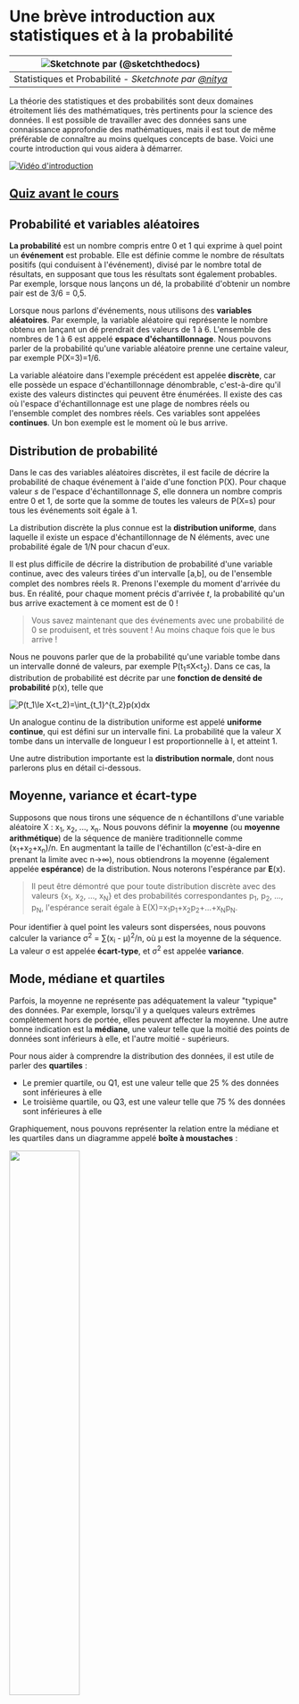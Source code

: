 <!--
CO_OP_TRANSLATOR_METADATA:
{
  "original_hash": "8bbb3fa0d4ad61384a3b4b5f7560226f",
  "translation_date": "2025-09-04T13:05:14+00:00",
  "source_file": "1-Introduction/04-stats-and-probability/README.md",
  "language_code": "fr"
}
-->
# Une brève introduction aux statistiques et à la probabilité

|![ Sketchnote par [(@sketchthedocs)](https://sketchthedocs.dev) ](../../sketchnotes/04-Statistics-Probability.png)|
|:---:|
| Statistiques et Probabilité - _Sketchnote par [@nitya](https://twitter.com/nitya)_ |

La théorie des statistiques et des probabilités sont deux domaines étroitement liés des mathématiques, très pertinents pour la science des données. Il est possible de travailler avec des données sans une connaissance approfondie des mathématiques, mais il est tout de même préférable de connaître au moins quelques concepts de base. Voici une courte introduction qui vous aidera à démarrer.

[![Vidéo d'introduction](../../../../translated_images/video-prob-and-stats.e4282e5efa2f2543400843ed98b1057065c9600cebfc8a728e8931b5702b2ae4.fr.png)](https://youtu.be/Z5Zy85g4Yjw)

## [Quiz avant le cours](https://purple-hill-04aebfb03.1.azurestaticapps.net/quiz/6)

## Probabilité et variables aléatoires

**La probabilité** est un nombre compris entre 0 et 1 qui exprime à quel point un **événement** est probable. Elle est définie comme le nombre de résultats positifs (qui conduisent à l'événement), divisé par le nombre total de résultats, en supposant que tous les résultats sont également probables. Par exemple, lorsque nous lançons un dé, la probabilité d'obtenir un nombre pair est de 3/6 = 0,5.

Lorsque nous parlons d'événements, nous utilisons des **variables aléatoires**. Par exemple, la variable aléatoire qui représente le nombre obtenu en lançant un dé prendrait des valeurs de 1 à 6. L'ensemble des nombres de 1 à 6 est appelé **espace d'échantillonnage**. Nous pouvons parler de la probabilité qu'une variable aléatoire prenne une certaine valeur, par exemple P(X=3)=1/6.

La variable aléatoire dans l'exemple précédent est appelée **discrète**, car elle possède un espace d'échantillonnage dénombrable, c'est-à-dire qu'il existe des valeurs distinctes qui peuvent être énumérées. Il existe des cas où l'espace d'échantillonnage est une plage de nombres réels ou l'ensemble complet des nombres réels. Ces variables sont appelées **continues**. Un bon exemple est le moment où le bus arrive.

## Distribution de probabilité

Dans le cas des variables aléatoires discrètes, il est facile de décrire la probabilité de chaque événement à l'aide d'une fonction P(X). Pour chaque valeur *s* de l'espace d'échantillonnage *S*, elle donnera un nombre compris entre 0 et 1, de sorte que la somme de toutes les valeurs de P(X=s) pour tous les événements soit égale à 1.

La distribution discrète la plus connue est la **distribution uniforme**, dans laquelle il existe un espace d'échantillonnage de N éléments, avec une probabilité égale de 1/N pour chacun d'eux.

Il est plus difficile de décrire la distribution de probabilité d'une variable continue, avec des valeurs tirées d'un intervalle [a,b], ou de l'ensemble complet des nombres réels ℝ. Prenons l'exemple du moment d'arrivée du bus. En réalité, pour chaque moment précis d'arrivée *t*, la probabilité qu'un bus arrive exactement à ce moment est de 0 !

> Vous savez maintenant que des événements avec une probabilité de 0 se produisent, et très souvent ! Au moins chaque fois que le bus arrive !

Nous ne pouvons parler que de la probabilité qu'une variable tombe dans un intervalle donné de valeurs, par exemple P(t<sub>1</sub>≤X<t<sub>2</sub>). Dans ce cas, la distribution de probabilité est décrite par une **fonction de densité de probabilité** p(x), telle que

![P(t_1\le X<t_2)=\int_{t_1}^{t_2}p(x)dx](../../../../translated_images/probability-density.a8aad29f17a14afb519b407c7b6edeb9f3f9aa5f69c9e6d9445f604e5f8a2bf7.fr.png)

Un analogue continu de la distribution uniforme est appelé **uniforme continue**, qui est défini sur un intervalle fini. La probabilité que la valeur X tombe dans un intervalle de longueur l est proportionnelle à l, et atteint 1.

Une autre distribution importante est la **distribution normale**, dont nous parlerons plus en détail ci-dessous.

## Moyenne, variance et écart-type

Supposons que nous tirons une séquence de n échantillons d'une variable aléatoire X : x<sub>1</sub>, x<sub>2</sub>, ..., x<sub>n</sub>. Nous pouvons définir la **moyenne** (ou **moyenne arithmétique**) de la séquence de manière traditionnelle comme (x<sub>1</sub>+x<sub>2</sub>+x<sub>n</sub>)/n. En augmentant la taille de l'échantillon (c'est-à-dire en prenant la limite avec n→∞), nous obtiendrons la moyenne (également appelée **espérance**) de la distribution. Nous noterons l'espérance par **E**(x).

> Il peut être démontré que pour toute distribution discrète avec des valeurs {x<sub>1</sub>, x<sub>2</sub>, ..., x<sub>N</sub>} et des probabilités correspondantes p<sub>1</sub>, p<sub>2</sub>, ..., p<sub>N</sub>, l'espérance serait égale à E(X)=x<sub>1</sub>p<sub>1</sub>+x<sub>2</sub>p<sub>2</sub>+...+x<sub>N</sub>p<sub>N</sub>.

Pour identifier à quel point les valeurs sont dispersées, nous pouvons calculer la variance σ<sup>2</sup> = ∑(x<sub>i</sub> - μ)<sup>2</sup>/n, où μ est la moyenne de la séquence. La valeur σ est appelée **écart-type**, et σ<sup>2</sup> est appelée **variance**.

## Mode, médiane et quartiles

Parfois, la moyenne ne représente pas adéquatement la valeur "typique" des données. Par exemple, lorsqu'il y a quelques valeurs extrêmes complètement hors de portée, elles peuvent affecter la moyenne. Une autre bonne indication est la **médiane**, une valeur telle que la moitié des points de données sont inférieurs à elle, et l'autre moitié - supérieurs.

Pour nous aider à comprendre la distribution des données, il est utile de parler des **quartiles** :

* Le premier quartile, ou Q1, est une valeur telle que 25 % des données sont inférieures à elle
* Le troisième quartile, ou Q3, est une valeur telle que 75 % des données sont inférieures à elle

Graphiquement, nous pouvons représenter la relation entre la médiane et les quartiles dans un diagramme appelé **boîte à moustaches** :

<img src="images/boxplot_explanation.png" width="50%"/>

Ici, nous calculons également l'**étendue interquartile** IQR=Q3-Q1, et les **valeurs aberrantes** - des valeurs qui se situent en dehors des limites [Q1-1.5*IQR,Q3+1.5*IQR].

Pour une distribution finie contenant un petit nombre de valeurs possibles, une bonne valeur "typique" est celle qui apparaît le plus fréquemment, appelée **mode**. Elle est souvent appliquée aux données catégoriques, comme les couleurs. Prenons une situation où nous avons deux groupes de personnes - certains qui préfèrent fortement le rouge, et d'autres qui préfèrent le bleu. Si nous codons les couleurs par des nombres, la valeur moyenne pour une couleur préférée serait quelque part dans le spectre orange-vert, ce qui n'indique pas la préférence réelle d'aucun groupe. Cependant, le mode serait soit l'une des couleurs, soit les deux couleurs, si le nombre de personnes votant pour elles est égal (dans ce cas, nous appelons l'échantillon **multimodal**).

## Données du monde réel

Lorsque nous analysons des données provenant de la vie réelle, elles ne sont souvent pas des variables aléatoires en tant que telles, dans le sens où nous ne réalisons pas d'expériences avec un résultat inconnu. Par exemple, considérons une équipe de joueurs de baseball et leurs données corporelles, telles que la taille, le poids et l'âge. Ces chiffres ne sont pas exactement aléatoires, mais nous pouvons tout de même appliquer les mêmes concepts mathématiques. Par exemple, une séquence de poids de personnes peut être considérée comme une séquence de valeurs tirées d'une variable aléatoire. Voici la séquence des poids de joueurs de baseball réels de la [Major League Baseball](http://mlb.mlb.com/index.jsp), tirée de [cet ensemble de données](http://wiki.stat.ucla.edu/socr/index.php/SOCR_Data_MLB_HeightsWeights) (pour votre commodité, seules les 20 premières valeurs sont affichées) :

```
[180.0, 215.0, 210.0, 210.0, 188.0, 176.0, 209.0, 200.0, 231.0, 180.0, 188.0, 180.0, 185.0, 160.0, 180.0, 185.0, 197.0, 189.0, 185.0, 219.0]
```

> **Note** : Pour voir un exemple de travail avec cet ensemble de données, consultez le [notebook associé](notebook.ipynb). Il y a également un certain nombre de défis tout au long de cette leçon, et vous pouvez les compléter en ajoutant du code à ce notebook. Si vous ne savez pas comment manipuler les données, ne vous inquiétez pas - nous reviendrons à la manipulation des données avec Python plus tard. Si vous ne savez pas comment exécuter du code dans Jupyter Notebook, consultez [cet article](https://soshnikov.com/education/how-to-execute-notebooks-from-github/).

Voici le diagramme en boîte montrant la moyenne, la médiane et les quartiles pour nos données :

![Diagramme en boîte des poids](../../../../translated_images/weight-boxplot.1dbab1c03af26f8a008fff4e17680082c8ab147d6df646cbac440bbf8f5b9c42.fr.png)

Étant donné que nos données contiennent des informations sur différents **rôles** de joueurs, nous pouvons également réaliser un diagramme en boîte par rôle - cela nous permettra de comprendre comment les valeurs des paramètres diffèrent selon les rôles. Cette fois, nous considérerons la taille :

![Diagramme en boîte par rôle](../../../../translated_images/boxplot_byrole.036b27a1c3f52d42f66fba2324ec5cde0a1bca6a01a619eeb0ce7cd054b2527b.fr.png)

Ce diagramme suggère qu'en moyenne, la taille des joueurs de première base est supérieure à celle des joueurs de deuxième base. Plus tard dans cette leçon, nous apprendrons comment tester cette hypothèse de manière plus formelle et comment démontrer que nos données sont statistiquement significatives pour le prouver.

> Lorsque nous travaillons avec des données du monde réel, nous supposons que tous les points de données sont des échantillons tirés d'une certaine distribution de probabilité. Cette hypothèse nous permet d'appliquer des techniques d'apprentissage automatique et de construire des modèles prédictifs fonctionnels.

Pour voir quelle est la distribution de nos données, nous pouvons tracer un graphique appelé **histogramme**. L'axe X contiendra un certain nombre d'intervalles de poids différents (appelés **bins**), et l'axe vertical montrera le nombre de fois où notre échantillon de variable aléatoire se trouvait dans un intervalle donné.

![Histogramme des données du monde réel](../../../../translated_images/weight-histogram.bfd00caf7fc30b145b21e862dba7def41c75635d5280de25d840dd7f0b00545e.fr.png)

À partir de cet histogramme, vous pouvez voir que toutes les valeurs sont centrées autour d'un certain poids moyen, et plus nous nous éloignons de ce poids, moins nous rencontrons de poids de cette valeur. Autrement dit, il est très improbable que le poids d'un joueur de baseball soit très différent du poids moyen. La variance des poids montre dans quelle mesure les poids sont susceptibles de différer du poids moyen.

> Si nous prenons les poids d'autres personnes, pas de la ligue de baseball, la distribution sera probablement différente. Cependant, la forme de la distribution sera la même, mais la moyenne et la variance changeront. Ainsi, si nous entraînons notre modèle sur des joueurs de baseball, il est probable qu'il donne des résultats erronés lorsqu'il est appliqué à des étudiants d'une université, car la distribution sous-jacente est différente.

## Distribution normale

La distribution des poids que nous avons vue ci-dessus est très typique, et de nombreuses mesures du monde réel suivent le même type de distribution, mais avec des moyennes et des variances différentes. Cette distribution est appelée **distribution normale**, et elle joue un rôle très important en statistiques.

Utiliser la distribution normale est une manière correcte de générer des poids aléatoires de joueurs de baseball potentiels. Une fois que nous connaissons le poids moyen `mean` et l'écart-type `std`, nous pouvons générer 1000 échantillons de poids de la manière suivante :
```python
samples = np.random.normal(mean,std,1000)
```

Si nous traçons l'histogramme des échantillons générés, nous verrons une image très similaire à celle montrée ci-dessus. Et si nous augmentons le nombre d'échantillons et le nombre de bins, nous pouvons générer une image de distribution normale plus proche de l'idéal :

![Distribution normale avec moyenne=0 et écart-type=1](../../../../translated_images/normal-histogram.dfae0d67c202137d552d0015fb87581eca263925e512404f3c12d8885315432e.fr.png)

*Distribution normale avec moyenne=0 et écart-type=1*

## Intervalles de confiance

Lorsque nous parlons des poids des joueurs de baseball, nous supposons qu'il existe une certaine **variable aléatoire W** qui correspond à la distribution de probabilité idéale des poids de tous les joueurs de baseball (appelée **population**). Notre séquence de poids correspond à un sous-ensemble de tous les joueurs de baseball que nous appelons **échantillon**. Une question intéressante est : pouvons-nous connaître les paramètres de la distribution de W, c'est-à-dire la moyenne et la variance de la population ?

La réponse la plus simple serait de calculer la moyenne et la variance de notre échantillon. Cependant, il pourrait arriver que notre échantillon aléatoire ne représente pas fidèlement la population complète. Ainsi, il est logique de parler d'**intervalle de confiance**.
> **L'intervalle de confiance** est l'estimation de la moyenne réelle de la population à partir de notre échantillon, avec une précision selon une certaine probabilité (ou **niveau de confiance**).
Supposons que nous avons un échantillon X<sub>1</sub>, ..., X<sub>n</sub> provenant de notre distribution. Chaque fois que nous tirons un échantillon de notre distribution, nous obtenons une valeur moyenne différente μ. Ainsi, μ peut être considéré comme une variable aléatoire. Un **intervalle de confiance** avec une confiance p est une paire de valeurs (L<sub>p</sub>,R<sub>p</sub>), telle que **P**(L<sub>p</sub>≤μ≤R<sub>p</sub>) = p, c'est-à-dire que la probabilité que la valeur moyenne mesurée tombe dans l'intervalle est égale à p.

Il dépasse le cadre de cette courte introduction de discuter en détail comment ces intervalles de confiance sont calculés. Vous pouvez trouver plus de détails [sur Wikipedia](https://en.wikipedia.org/wiki/Confidence_interval). En résumé, nous définissons la distribution de la moyenne de l'échantillon calculée par rapport à la vraie moyenne de la population, appelée **distribution de Student**.

> **Fait intéressant** : La distribution de Student porte le nom du mathématicien William Sealy Gosset, qui a publié son article sous le pseudonyme "Student". Il travaillait dans la brasserie Guinness et, selon une des versions, son employeur ne voulait pas que le grand public sache qu'ils utilisaient des tests statistiques pour déterminer la qualité des matières premières.

Si nous voulons estimer la moyenne μ de notre population avec une confiance p, nous devons prendre le *percentile (1-p)/2* d'une distribution de Student A, qui peut être obtenu à partir de tables ou calculé à l'aide de fonctions intégrées dans des logiciels statistiques (par exemple Python, R, etc.). Ensuite, l'intervalle pour μ serait donné par X±A*D/√n, où X est la moyenne obtenue de l'échantillon, D est l'écart-type.

> **Note** : Nous omettons également la discussion d'un concept important des [degrés de liberté](https://en.wikipedia.org/wiki/Degrees_of_freedom_(statistics)), qui est essentiel en relation avec la distribution de Student. Vous pouvez consulter des livres plus complets sur les statistiques pour approfondir ce concept.

Un exemple de calcul d'intervalle de confiance pour les poids et les tailles est donné dans les [notebooks associés](notebook.ipynb).

| p    | Moyenne du poids |
|------|------------------|
| 0.85 | 201.73±0.94      |
| 0.90 | 201.73±1.08      |
| 0.95 | 201.73±1.28      |

Remarquez que plus la probabilité de confiance est élevée, plus l'intervalle de confiance est large.

## Test d'hypothèse

Dans notre ensemble de données sur les joueurs de baseball, il existe différents rôles de joueurs, qui peuvent être résumés ci-dessous (consultez le [notebook associé](notebook.ipynb) pour voir comment ce tableau peut être calculé) :

| Rôle               | Taille     | Poids      | Nombre |
|--------------------|------------|------------|--------|
| Receveur           | 72.723684  | 204.328947 | 76     |
| Frappeur désigné   | 74.222222  | 220.888889 | 18     |
| Premier but        | 74.000000  | 213.109091 | 55     |
| Voltigeur          | 73.010309  | 199.113402 | 194    |
| Lanceur de relève  | 74.374603  | 203.517460 | 315    |
| Deuxième but       | 71.362069  | 184.344828 | 58     |
| Arrêt-court        | 71.903846  | 182.923077 | 52     |
| Lanceur partant    | 74.719457  | 205.163636 | 221    |
| Troisième but      | 73.044444  | 200.955556 | 45     |

Nous pouvons remarquer que la taille moyenne des premiers buts est supérieure à celle des deuxièmes buts. Ainsi, nous pourrions être tentés de conclure que **les premiers buts sont plus grands que les deuxièmes buts**.

> Cette affirmation est appelée **une hypothèse**, car nous ne savons pas si le fait est réellement vrai ou non.

Cependant, il n'est pas toujours évident de savoir si nous pouvons tirer cette conclusion. D'après la discussion ci-dessus, nous savons que chaque moyenne a un intervalle de confiance associé, et donc cette différence peut simplement être une erreur statistique. Nous avons besoin d'une méthode plus formelle pour tester notre hypothèse.

Calculons les intervalles de confiance séparément pour les tailles des premiers et des deuxièmes buts :

| Confiance | Premiers buts   | Deuxièmes buts  |
|-----------|-----------------|-----------------|
| 0.85      | 73.62..74.38    | 71.04..71.69    |
| 0.90      | 73.56..74.44    | 70.99..71.73    |
| 0.95      | 73.47..74.53    | 70.92..71.81    |

Nous pouvons voir qu'à aucun niveau de confiance les intervalles ne se chevauchent. Cela prouve notre hypothèse que les premiers buts sont plus grands que les deuxièmes buts.

Plus formellement, le problème que nous résolvons est de voir si **deux distributions de probabilité sont identiques**, ou au moins ont les mêmes paramètres. Selon la distribution, nous devons utiliser différents tests pour cela. Si nous savons que nos distributions sont normales, nous pouvons appliquer le **[test t de Student](https://en.wikipedia.org/wiki/Student%27s_t-test)**.

Dans le test t de Student, nous calculons ce qu'on appelle la **valeur t**, qui indique la différence entre les moyennes, en tenant compte de la variance. Il est démontré que la valeur t suit la **distribution de Student**, ce qui nous permet d'obtenir la valeur seuil pour un niveau de confiance donné **p** (cela peut être calculé ou consulté dans des tables numériques). Nous comparons ensuite la valeur t à ce seuil pour approuver ou rejeter l'hypothèse.

En Python, nous pouvons utiliser le package **SciPy**, qui inclut la fonction `ttest_ind` (en plus de nombreuses autres fonctions statistiques utiles !). Elle calcule la valeur t pour nous et effectue également la recherche inverse de la valeur p de confiance, afin que nous puissions simplement regarder la confiance pour tirer une conclusion.

Par exemple, notre comparaison entre les tailles des premiers et des deuxièmes buts nous donne les résultats suivants : 
```python
from scipy.stats import ttest_ind

tval, pval = ttest_ind(df.loc[df['Role']=='First_Baseman',['Height']], df.loc[df['Role']=='Designated_Hitter',['Height']],equal_var=False)
print(f"T-value = {tval[0]:.2f}\nP-value: {pval[0]}")
```
```
T-value = 7.65
P-value: 9.137321189738925e-12
```
Dans notre cas, la valeur p est très faible, ce qui signifie qu'il existe des preuves solides soutenant que les premiers buts sont plus grands.

Il existe également différents types d'hypothèses que nous pourrions vouloir tester, par exemple :
* Prouver qu'un échantillon donné suit une distribution. Dans notre cas, nous avons supposé que les tailles sont distribuées normalement, mais cela nécessite une vérification statistique formelle.
* Prouver que la valeur moyenne d'un échantillon correspond à une valeur prédéfinie.
* Comparer les moyennes de plusieurs échantillons (par exemple, quelle est la différence dans les niveaux de bonheur entre différents groupes d'âge).

## Loi des grands nombres et théorème central limite

L'une des raisons pour lesquelles la distribution normale est si importante est le **théorème central limite**. Supposons que nous avons un grand échantillon de N valeurs indépendantes X<sub>1</sub>, ..., X<sub>N</sub>, échantillonnées à partir de n'importe quelle distribution avec une moyenne μ et une variance σ<sup>2</sup>. Ensuite, pour un N suffisamment grand (en d'autres termes, lorsque N→∞), la moyenne Σ<sub>i</sub>X<sub>i</sub> serait distribuée normalement, avec une moyenne μ et une variance σ<sup>2</sup>/N.

> Une autre façon d'interpréter le théorème central limite est de dire que, quelle que soit la distribution, lorsque vous calculez la moyenne d'une somme de valeurs de variables aléatoires, vous obtenez une distribution normale.

D'après le théorème central limite, il en découle également que, lorsque N→∞, la probabilité que la moyenne de l'échantillon soit égale à μ devient 1. Cela est connu sous le nom de **loi des grands nombres**.

## Covariance et corrélation

L'une des choses que fait la science des données est de trouver des relations entre les données. Nous disons que deux séquences **corrèlent** lorsqu'elles présentent un comportement similaire au même moment, c'est-à-dire qu'elles augmentent/diminuent simultanément, ou qu'une séquence augmente lorsque l'autre diminue et vice versa. En d'autres termes, il semble y avoir une relation entre deux séquences.

> La corrélation n'indique pas nécessairement une relation causale entre deux séquences ; parfois, les deux variables peuvent dépendre d'une cause externe, ou cela peut être purement par hasard que les deux séquences corrèlent. Cependant, une corrélation mathématique forte est une bonne indication que deux variables sont d'une certaine manière connectées.

Mathématiquement, le concept principal qui montre la relation entre deux variables aléatoires est la **covariance**, qui est calculée comme suit : Cov(X,Y) = **E**\[(X-**E**(X))(Y-**E**(Y))\]. Nous calculons la déviation des deux variables par rapport à leurs valeurs moyennes, puis le produit de ces déviations. Si les deux variables dévient ensemble, le produit sera toujours une valeur positive, ce qui donnera une covariance positive. Si les deux variables dévient de manière désynchronisée (c'est-à-dire qu'une tombe en dessous de la moyenne lorsque l'autre dépasse la moyenne), nous obtiendrons toujours des nombres négatifs, ce qui donnera une covariance négative. Si les déviations ne sont pas dépendantes, elles s'additionneront à peu près à zéro.

La valeur absolue de la covariance ne nous dit pas grand-chose sur l'ampleur de la corrélation, car elle dépend de la magnitude des valeurs réelles. Pour la normaliser, nous pouvons diviser la covariance par l'écart-type des deux variables, pour obtenir la **corrélation**. L'avantage est que la corrélation est toujours dans la plage [-1,1], où 1 indique une forte corrélation positive entre les valeurs, -1 une forte corrélation négative, et 0 aucune corrélation (les variables sont indépendantes).

**Exemple** : Nous pouvons calculer la corrélation entre les poids et les tailles des joueurs de baseball à partir de l'ensemble de données mentionné ci-dessus :
```python
print(np.corrcoef(weights,heights))
```
En conséquence, nous obtenons une **matrice de corrélation** comme celle-ci :
```
array([[1.        , 0.52959196],
       [0.52959196, 1.        ]])
```

> La matrice de corrélation C peut être calculée pour n'importe quel nombre de séquences d'entrée S<sub>1</sub>, ..., S<sub>n</sub>. La valeur de C<sub>ij</sub> est la corrélation entre S<sub>i</sub> et S<sub>j</sub>, et les éléments diagonaux sont toujours 1 (ce qui est également l'auto-corrélation de S<sub>i</sub>).

Dans notre cas, la valeur 0.53 indique qu'il existe une certaine corrélation entre le poids et la taille d'une personne. Nous pouvons également réaliser un diagramme de dispersion d'une valeur par rapport à l'autre pour voir visuellement la relation :

![Relation entre poids et taille](../../../../translated_images/weight-height-relationship.3f06bde4ca2aba9974182c4ef037ed602acd0fbbbbe2ca91cefd838a9e66bcf9.fr.png)

> Plus d'exemples de corrélation et de covariance peuvent être trouvés dans le [notebook associé](notebook.ipynb).

## Conclusion

Dans cette section, nous avons appris :

* les propriétés statistiques de base des données, telles que la moyenne, la variance, la mode et les quartiles
* les différentes distributions de variables aléatoires, y compris la distribution normale
* comment trouver la corrélation entre différentes propriétés
* comment utiliser un appareil mathématique et statistique solide pour prouver certaines hypothèses
* comment calculer des intervalles de confiance pour une variable aléatoire donnée un échantillon de données

Bien que cela ne soit certainement pas une liste exhaustive des sujets qui existent dans la probabilité et les statistiques, cela devrait suffire à vous donner un bon départ dans ce cours.

## 🚀 Défi

Utilisez le code d'exemple dans le notebook pour tester d'autres hypothèses :
1. Les premiers buts sont plus âgés que les deuxièmes buts
2. Les premiers buts sont plus grands que les troisièmes buts
3. Les arrêts-courts sont plus grands que les deuxièmes buts

## [Quiz post-lecture](https://ff-quizzes.netlify.app/en/ds/)

## Révision et auto-apprentissage

La probabilité et les statistiques sont un sujet si vaste qu'il mérite son propre cours. Si vous souhaitez approfondir la théorie, vous pouvez continuer à lire certains des livres suivants :

1. [Carlos Fernandez-Granda](https://cims.nyu.edu/~cfgranda/) de l'Université de New York propose d'excellentes notes de cours [Probability and Statistics for Data Science](https://cims.nyu.edu/~cfgranda/pages/stuff/probability_stats_for_DS.pdf) (disponibles en ligne)
1. [Peter et Andrew Bruce. Practical Statistics for Data Scientists.](https://www.oreilly.com/library/view/practical-statistics-for/9781491952955/) [[code d'exemple en R](https://github.com/andrewgbruce/statistics-for-data-scientists)]. 
1. [James D. Miller. Statistics for Data Science](https://www.packtpub.com/product/statistics-for-data-science/9781788290678) [[code d'exemple en R](https://github.com/PacktPublishing/Statistics-for-Data-Science)]

## Devoir

[Petite étude sur le diabète](assignment.md)

## Crédits

Cette leçon a été rédigée avec ♥️ par [Dmitry Soshnikov](http://soshnikov.com)

---

**Avertissement** :  
Ce document a été traduit à l'aide du service de traduction automatique [Co-op Translator](https://github.com/Azure/co-op-translator). Bien que nous nous efforcions d'assurer l'exactitude, veuillez noter que les traductions automatisées peuvent contenir des erreurs ou des inexactitudes. Le document original dans sa langue d'origine doit être considéré comme la source faisant autorité. Pour des informations critiques, il est recommandé de faire appel à une traduction humaine professionnelle. Nous déclinons toute responsabilité en cas de malentendus ou d'interprétations erronées résultant de l'utilisation de cette traduction.